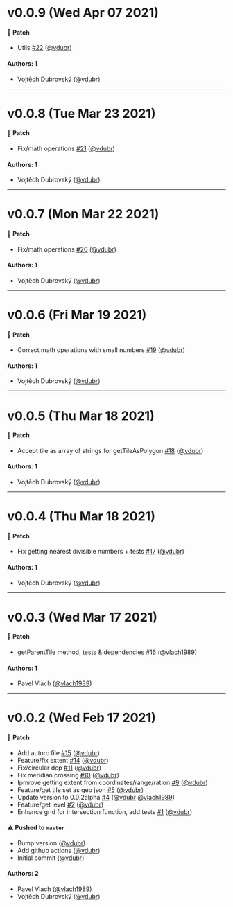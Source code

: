 # v0.0.9 (Wed Apr 07 2021)

#### 🐾 Patch

- Utils [#22](https://github.com/gisat-panther/ptr-tile-grid/pull/22) ([@vdubr](https://github.com/vdubr))

#### Authors: 1

- Vojtěch Dubrovský ([@vdubr](https://github.com/vdubr))

---

# v0.0.8 (Tue Mar 23 2021)

#### 🐾 Patch

- Fix/math operations [#21](https://github.com/gisat-panther/ptr-tile-grid/pull/21) ([@vdubr](https://github.com/vdubr))

#### Authors: 1

- Vojtěch Dubrovský ([@vdubr](https://github.com/vdubr))

---

# v0.0.7 (Mon Mar 22 2021)

#### 🐾 Patch

- Fix/math operations [#20](https://github.com/gisat-panther/ptr-tile-grid/pull/20) ([@vdubr](https://github.com/vdubr))

#### Authors: 1

- Vojtěch Dubrovský ([@vdubr](https://github.com/vdubr))

---

# v0.0.6 (Fri Mar 19 2021)

#### 🐾 Patch

- Correct math operations with small numbers [#19](https://github.com/gisat-panther/ptr-tile-grid/pull/19) ([@vdubr](https://github.com/vdubr))

#### Authors: 1

- Vojtěch Dubrovský ([@vdubr](https://github.com/vdubr))

---

# v0.0.5 (Thu Mar 18 2021)

#### 🐾 Patch

- Accept tile as array of strings for getTileAsPolygon [#18](https://github.com/gisat-panther/ptr-tile-grid/pull/18) ([@vdubr](https://github.com/vdubr))

#### Authors: 1

- Vojtěch Dubrovský ([@vdubr](https://github.com/vdubr))

---

# v0.0.4 (Thu Mar 18 2021)

#### 🐾 Patch

- Fix getting nearest divisible numbers + tests [#17](https://github.com/gisat-panther/ptr-tile-grid/pull/17) ([@vdubr](https://github.com/vdubr))

#### Authors: 1

- Vojtěch Dubrovský ([@vdubr](https://github.com/vdubr))

---

# v0.0.3 (Wed Mar 17 2021)

#### 🐾 Patch

- getParentTile method, tests & dependencies [#16](https://github.com/gisat-panther/ptr-tile-grid/pull/16) ([@vlach1989](https://github.com/vlach1989))

#### Authors: 1

- Pavel Vlach ([@vlach1989](https://github.com/vlach1989))

---

# v0.0.2 (Wed Feb 17 2021)

#### 🐾 Patch

- Add autorc file [#15](https://github.com/gisat-panther/ptr-tile-grid/pull/15) ([@vdubr](https://github.com/vdubr))
- Feature/fix extent [#14](https://github.com/gisat-panther/ptr-tile-grid/pull/14) ([@vdubr](https://github.com/vdubr))
- Fix/circular dep [#11](https://github.com/gisat-panther/ptr-tile-grid/pull/11) ([@vdubr](https://github.com/vdubr))
- Fix meridian crossing [#10](https://github.com/gisat-panther/ptr-tile-grid/pull/10) ([@vdubr](https://github.com/vdubr))
- Ipmrove getting extent from coordinates/range/ration [#9](https://github.com/gisat-panther/ptr-tile-grid/pull/9) ([@vdubr](https://github.com/vdubr))
- Feature/get tile set as geo json [#5](https://github.com/gisat-panther/ptr-tile-grid/pull/5) ([@vdubr](https://github.com/vdubr))
- Update version to 0.0.2alpha [#4](https://github.com/gisat-panther/ptr-tile-grid/pull/4) ([@vdubr](https://github.com/vdubr) [@vlach1989](https://github.com/vlach1989))
- Feature/get level [#2](https://github.com/gisat-panther/ptr-tile-grid/pull/2) ([@vdubr](https://github.com/vdubr))
- Enhance grid for intersection function, add tests [#1](https://github.com/gisat-panther/ptr-tile-grid/pull/1) ([@vdubr](https://github.com/vdubr))

#### ⚠️ Pushed to `master`

- Bump version ([@vdubr](https://github.com/vdubr))
- Add github actions ([@vdubr](https://github.com/vdubr))
- Initial commit ([@vdubr](https://github.com/vdubr))

#### Authors: 2

- Pavel Vlach ([@vlach1989](https://github.com/vlach1989))
- Vojtěch Dubrovský ([@vdubr](https://github.com/vdubr))
